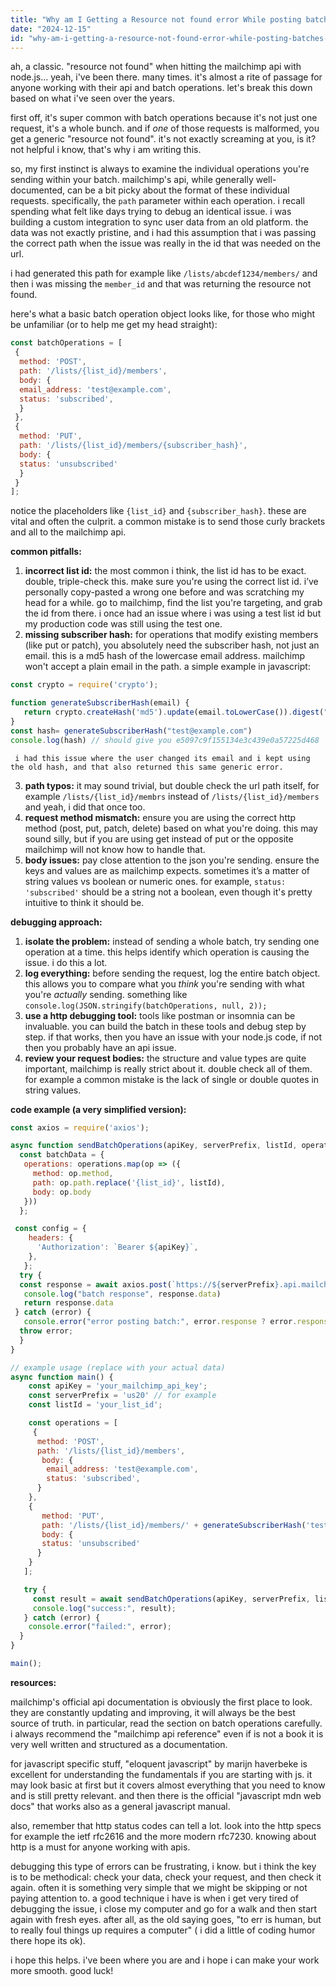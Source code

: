 ```yaml
---
title: "Why am I Getting a Resource not found error While posting batches to Mailchimp using node Js?"
date: "2024-12-15"
id: "why-am-i-getting-a-resource-not-found-error-while-posting-batches-to-mailchimp-using-node-js"
---
```


ah, a classic. "resource not found" when hitting the mailchimp api with node.js... yeah, i've been there. many times. it's almost a rite of passage for anyone working with their api and batch operations. let's break this down based on what i've seen over the years.

first off, it's super common with batch operations because it's not just one request, it's a whole bunch. and if *one* of those requests is malformed, you get a generic "resource not found". it's not exactly screaming at you, is it? not helpful i know, that's why i am writing this.

so, my first instinct is always to examine the individual operations you're sending within your batch. mailchimp's api, while generally well-documented, can be a bit picky about the format of these individual requests. specifically, the `path` parameter within each operation. i recall spending what felt like days trying to debug an identical issue. i was building a custom integration to sync user data from an old platform. the data was not exactly pristine, and i had this assumption that i was passing the correct path when the issue was really in the id that was needed on the url.

i had generated this path for example like `/lists/abcdef1234/members/` and then i was missing the `member_id` and that was returning the resource not found.

here's what a basic batch operation object looks like, for those who might be unfamiliar (or to help me get my head straight):

```javascript
const batchOperations = [
 {
  method: 'POST',
  path: '/lists/{list_id}/members',
  body: {
  email_address: 'test@example.com',
  status: 'subscribed',
  }
 },
 {
  method: 'PUT',
  path: '/lists/{list_id}/members/{subscriber_hash}',
  body: {
  status: 'unsubscribed'
  }
 }
];
```
notice the placeholders like `{list_id}` and `{subscriber_hash}`. these are vital and often the culprit. a common mistake is to send those curly brackets and all to the mailchimp api.

**common pitfalls:**

1.  **incorrect list id:** the most common i think, the list id has to be exact. double, triple-check this. make sure you're using the correct list id. i’ve personally copy-pasted a wrong one before and was scratching my head for a while. go to mailchimp, find the list you're targeting, and grab the id from there. i once had an issue where i was using a test list id but my production code was still using the test one.
2.  **missing subscriber hash:** for operations that modify existing members (like put or patch), you absolutely need the subscriber hash, not just an email. this is a md5 hash of the lowercase email address. mailchimp won't accept a plain email in the path. a simple example in javascript:
```javascript
const crypto = require('crypto');

function generateSubscriberHash(email) {
   return crypto.createHash('md5').update(email.toLowerCase()).digest("hex");
}
const hash= generateSubscriberHash("test@example.com")
console.log(hash) // should give you e5097c9f155134e3c439e0a57225d468
```
     i had this issue where the user changed its email and i kept using the old hash, and that also returned this same generic error.
3.  **path typos:** it may sound trivial, but double check the url path itself, for example `/lists/{list_id}/membrs` instead of `/lists/{list_id}/members` and yeah, i did that once too.
4.  **request method mismatch:** ensure you are using the correct http method (post, put, patch, delete) based on what you're doing. this may sound silly, but if you are using get instead of put or the opposite mailchimp will not know how to handle that.
5.  **body issues:** pay close attention to the json you're sending. ensure the keys and values are as mailchimp expects. sometimes it’s a matter of string values vs boolean or numeric ones. for example, `status: 'subscribed'` should be a string not a boolean, even though it's pretty intuitive to think it should be.

**debugging approach:**

1.  **isolate the problem:** instead of sending a whole batch, try sending one operation at a time. this helps identify which operation is causing the issue. i do this a lot.
2.  **log everything:** before sending the request, log the entire batch object. this allows you to compare what you *think* you're sending with what you're *actually* sending. something like `console.log(JSON.stringify(batchOperations, null, 2));`
3.  **use a http debugging tool:** tools like postman or insomnia can be invaluable. you can build the batch in these tools and debug step by step. if that works, then you have an issue with your node.js code, if not then you probably have an api issue.
4.  **review your request bodies:** the structure and value types are quite important, mailchimp is really strict about it. double check all of them. for example a common mistake is the lack of single or double quotes in string values.

**code example (a very simplified version):**

```javascript
const axios = require('axios');

async function sendBatchOperations(apiKey, serverPrefix, listId, operations) {
  const batchData = {
   operations: operations.map(op => ({
     method: op.method,
     path: op.path.replace('{list_id}', listId),
     body: op.body
   }))
  };

 const config = {
    headers: {
      'Authorization': `Bearer ${apiKey}`,
    },
   };
  try {
  const response = await axios.post(`https://${serverPrefix}.api.mailchimp.com/3.0/batches`, batchData, config);
   console.log("batch response", response.data)
   return response.data
 } catch (error) {
   console.error("error posting batch:", error.response ? error.response.data : error.message)
  throw error;
  }
}

// example usage (replace with your actual data)
async function main() {
    const apiKey = 'your_mailchimp_api_key';
    const serverPrefix = 'us20' // for example
    const listId = 'your_list_id';

    const operations = [
     {
      method: 'POST',
      path: '/lists/{list_id}/members',
       body: {
        email_address: 'test@example.com',
        status: 'subscribed',
      }
    },
    {
       method: 'PUT',
       path: '/lists/{list_id}/members/' + generateSubscriberHash('test@example.com'),
       body: {
       status: 'unsubscribed'
      }
    }
   ];

   try {
     const result = await sendBatchOperations(apiKey, serverPrefix, listId, operations);
     console.log("success:", result);
   } catch (error) {
    console.error("failed:", error);
  }
}

main();
```

**resources:**

mailchimp's official api documentation is obviously the first place to look. they are constantly updating and improving, it will always be the best source of truth. in particular, read the section on batch operations carefully. i always recommend the "mailchimp api reference" even if is not a book it is very well written and structured as a documentation.

for javascript specific stuff, "eloquent javascript" by marijn haverbeke is excellent for understanding the fundamentals if you are starting with js. it may look basic at first but it covers almost everything that you need to know and is still pretty relevant. and then there is the official "javascript mdn web docs" that works also as a general javascript manual.

also, remember that http status codes can tell a lot. look into the http specs for example the ietf rfc2616 and the more modern rfc7230. knowing about http is a must for anyone working with apis.

debugging this type of errors can be frustrating, i know. but i think the key is to be methodical: check your data, check your request, and then check it again. often it is something very simple that we might be skipping or not paying attention to. a good technique i have is when i get very tired of debugging the issue, i close my computer and go for a walk and then start again with fresh eyes. after all, as the old saying goes, "to err is human, but to really foul things up requires a computer" ( i did a little of coding humor there hope its ok).

i hope this helps. i've been where you are and i hope i can make your work more smooth. good luck!
